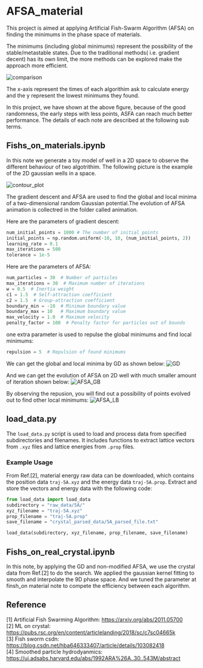 # AFSA_material

This project is aimed at applying Artificial Fish-Swarm Algorithm (AFSA) on finding the minimums in the phase space of materials. 

The minimums (including global minimums) represent the possibility of the stable/metastable states. Due to the traditional methods( i.e. gradient decent) has its own limit, the more methods can be explored make the approach more efficient.

![comparison](https://raw.githubusercontent.com/Johnny880724/AFSA_material/refs/heads/main/images/global%20energy%20minimums%20serach%20competition%20between%20GD%20and%20AFSA.png)

The x-axis represent the times of each algorithim ask to calculate energy and the y represent the lowest minimums they found.

In this project, we have shown at the above figure, because of the good randomness, the early steps with less points, ASFA can reach much better performance. The details of each note are described at the following sub terms.

## Fishs_on_materials.ipynb
In this note we generate a toy model of well in a 2D space to observe the different behaviour of two algotrithim. The following picture is the example of the 2D gaussian wells in a space.

![contour_plot](https://github.com/Johnny880724/AFSA_material/blob/main/images/Contour_Plot.png)

The gradient descent and AFSA are used to find the global and local minima of a two-dimensional random Gaussian potential.The evolution of AFSA animation is collectred in the folder called animation.

Here are the parameters of gradient descent:
```python
num_initial_points = 1000 # The number of initial points
initial_points = np.random.uniform(-10, 10, (num_initial_points, 2))
learning_rate = 0.1
max_iterations = 500 
tolerance = 1e-5
```
Here are the parameters of AFSA:
```python
num_particles = 30  # Number of particles
max_iterations = 30  # Maximum number of iterations
w = 0.5  # Inertia weight
c1 = 1.5  # Self-attraction coefficient
c2 = 1.5  # Group-attraction coefficient
boundary_min = -10  # Minimum boundary value
boundary_max = 10   # Maximum boundary value
max_velocity = 1.0  # Maximum velocity
penalty_factor = 100  # Penalty factor for particles out of bounds
```
one extra parameter is used to repulse the global minimums and find local minimums:
```python
repulsion = 5  # Repulsion of found minimums 
```

We can get the global and local minima by GD as shown below:
![GD](https://github.com/Johnny880724/AFSA_material/blob/main/images/Gradient%20Descent.png)

And we can get the evolution of AFSA on 2D well with much smaller amount of iteration shown below:
![AFSA_GB](https://github.com/Johnny880724/AFSA_material/blob/main/animations/pso_animation_convert.gif)

By observing the repusion, you will find out a possibility of points evolved out to find other local minimums:
![AFSA_LB](https://github.com/Johnny880724/AFSA_material/blob/main/images/PSO_Local_Minima.png)

## load_data.py
The `load_data.py` script is used to load and process data from specified subdirectories and filenames. It includes functions to extract lattice vectors from `.xyz` files and lattice energies from `.prop` files.

### Example Usage
From Ref.[2], material energy raw data can be downloaded, which contains the position data `traj-5A.xyz` and the energy data `traj-5A.prop`. Extract and store the vectors and energy data with the following code:
```python
from load_data import load_data
subdirectory = "raw_data/5A/"
xyz_filename = "traj-5A.xyz"
prop_filename = "traj-5A.prop"
save_filename = "crystal_parsed_data/5A_parsed_file.txt"

load_data(subdirectory, xyz_filename, prop_filename, save_filename)
```



## Fishs_on_real_crystal.ipynb
In this note, by applying the GD and non-modified AFSA, we use the crystal data from Ref.[2] to do the search. We applied the gaussian kernel fitting to smooth and interpolate the 9D phase space. And we tuned the parameter at finsh_on material note to compete the efficiency between each algorithm.

## Reference
[1] Artificial Fish Swarming Algorithm: https://arxiv.org/abs/2011.05700 <br />
[2] ML on crystal: https://pubs.rsc.org/en/content/articlelanding/2018/sc/c7sc04665k <br />
[3] Fish sworm csdn: https://blog.csdn.net/hba646333407/article/details/103082418 <br />
[4] Smoothed particle hydrodyanmics: https://ui.adsabs.harvard.edu/abs/1992ARA%26A..30..543M/abstract
